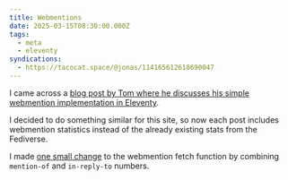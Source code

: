 ```yaml
---
title: Webmentions
date: 2025-03-15T08:30:00.000Z
tags:
  - meta
  - eleventy
syndications:
  - https://tacocat.space/@jonas/114165612618690047
---
```


I came across a [blog post by Tom where he discusses his simple webmention implementation in Eleventy](https://ttntm.me/blog/implementing-webmentions/).

I decided to do something similar for this site, so now each post includes webmention statistics instead of the already existing stats from the Fediverse.

I made [one small change](https://github.com/himynameisjonas/jonas.brusman.se/commit/263ab9bc0894421ebebaa75f8e92b8aa8aa91fed#diff-8b43a81e37dfe07b699be671ac44b58fece73e27f8dbc2e1fda99c0e13ffec90R24-R26) to the webmention fetch function by combining `mention-of` and `in-reply-to` numbers.
